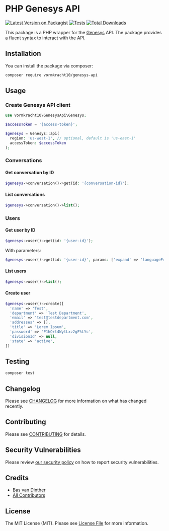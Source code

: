 # PHP Genesys API

[![Latest Version on Packagist](https://img.shields.io/packagist/v/vormkracht10/genesys-api.svg?style=flat-square)](https://packagist.org/packages/vormkracht10/genesys-api)
[![Tests](https://github.com/vormkracht10/genesys-api/actions/workflows/run-tests.yml/badge.svg?branch=main)](https://github.com/vormkracht10/genesys-api/actions/workflows/run-tests.yml)
[![Total Downloads](https://img.shields.io/packagist/dt/vormkracht10/genesys-api.svg?style=flat-square)](https://packagist.org/packages/vormkracht10/genesys-api)

This package is a PHP wrapper for the [Genesys](https://www.genesys.com/) API. The package provides a fluent syntax to interact with the API.

## Installation

You can install the package via composer:

```bash
composer require vormkracht10/genesys-api
```

## Usage

### Create Genesys API client

```php
use Vormkracht10\GenesysApi\Genesys;

$accessToken = '{access-token}';

$genesys = Genesys::api(
  region: 'us-west-1', // optional, default is 'us-east-1'
  accessToken: $accessToken
);
```

### Conversations

#### Get conversation by ID

```php
$genesys->conversation()->get(id: '{conversation-id}');
```

#### List conversations

```php
$genesys->conversation()->list();
```

### Users

#### Get user by ID

```php
$genesys->user()->get(id: '{user-id}');
```

With parameters:

```php
$genesys->user()->get(id: '{user-id}', params: ['expand' => 'languagePreference']);
```

#### List users

```php
$genesys->user()->list();
```

#### Create user

```php
$genesys->user()->create([
  'name' => 'Test',
  'department' => 'Test Department',
  'email' => 'test@testdepartment.com',
  'addresses' => [],
  'title' => 'Lorem Ipsum',
  'password' => 'P1hQrt4WytLxz2gF%LYc',
  'divisionId' => null,
  'state' => 'active',
])
```

## Testing

```bash
composer test
```

## Changelog

Please see [CHANGELOG](CHANGELOG.md) for more information on what has changed recently.

## Contributing

Please see [CONTRIBUTING](https://github.com/spatie/.github/blob/main/CONTRIBUTING.md) for details.

## Security Vulnerabilities

Please review [our security policy](../../security/policy) on how to report security vulnerabilities.

## Credits

-   [Bas van Dinther](https://github.com/vormkracht10)
-   [All Contributors](../../contributors)

## License

The MIT License (MIT). Please see [License File](LICENSE.md) for more information.
